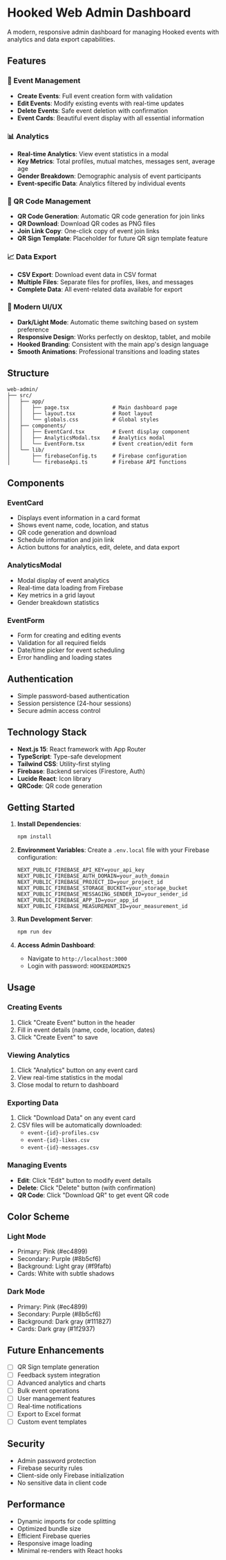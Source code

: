 # Hooked Web Admin Dashboard

A modern, responsive admin dashboard for managing Hooked events with analytics and data export capabilities.

## Features

### 🎯 Event Management
- **Create Events**: Full event creation form with validation
- **Edit Events**: Modify existing events with real-time updates
- **Delete Events**: Safe event deletion with confirmation
- **Event Cards**: Beautiful event display with all essential information

### 📊 Analytics
- **Real-time Analytics**: View event statistics in a modal
- **Key Metrics**: Total profiles, mutual matches, messages sent, average age
- **Gender Breakdown**: Demographic analysis of event participants
- **Event-specific Data**: Analytics filtered by individual events

### 📱 QR Code Management
- **QR Code Generation**: Automatic QR code generation for join links
- **QR Download**: Download QR codes as PNG files
- **Join Link Copy**: One-click copy of event join links
- **QR Sign Template**: Placeholder for future QR sign template feature

### 📈 Data Export
- **CSV Export**: Download event data in CSV format
- **Multiple Files**: Separate files for profiles, likes, and messages
- **Complete Data**: All event-related data available for export

### 🎨 Modern UI/UX
- **Dark/Light Mode**: Automatic theme switching based on system preference
- **Responsive Design**: Works perfectly on desktop, tablet, and mobile
- **Hooked Branding**: Consistent with the main app's design language
- **Smooth Animations**: Professional transitions and loading states

## Structure

```
web-admin/
├── src/
│   ├── app/
│   │   ├── page.tsx              # Main dashboard page
│   │   ├── layout.tsx            # Root layout
│   │   └── globals.css           # Global styles
│   ├── components/
│   │   ├── EventCard.tsx         # Event display component
│   │   ├── AnalyticsModal.tsx    # Analytics modal
│   │   └── EventForm.tsx         # Event creation/edit form
│   └── lib/
│       ├── firebaseConfig.ts     # Firebase configuration
│       └── firebaseApi.ts        # Firebase API functions
```

## Components

### EventCard
- Displays event information in a card format
- Shows event name, code, location, and status
- QR code generation and download
- Schedule information and join link
- Action buttons for analytics, edit, delete, and data export

### AnalyticsModal
- Modal display of event analytics
- Real-time data loading from Firebase
- Key metrics in a grid layout
- Gender breakdown statistics

### EventForm
- Form for creating and editing events
- Validation for all required fields
- Date/time picker for event scheduling
- Error handling and loading states

## Authentication

- Simple password-based authentication
- Session persistence (24-hour sessions)
- Secure admin access control

## Technology Stack

- **Next.js 15**: React framework with App Router
- **TypeScript**: Type-safe development
- **Tailwind CSS**: Utility-first styling
- **Firebase**: Backend services (Firestore, Auth)
- **Lucide React**: Icon library
- **QRCode**: QR code generation

## Getting Started

1. **Install Dependencies**:
   ```bash
   npm install
   ```

2. **Environment Variables**:
   Create a `.env.local` file with your Firebase configuration:
   ```
   NEXT_PUBLIC_FIREBASE_API_KEY=your_api_key
   NEXT_PUBLIC_FIREBASE_AUTH_DOMAIN=your_auth_domain
   NEXT_PUBLIC_FIREBASE_PROJECT_ID=your_project_id
   NEXT_PUBLIC_FIREBASE_STORAGE_BUCKET=your_storage_bucket
   NEXT_PUBLIC_FIREBASE_MESSAGING_SENDER_ID=your_sender_id
   NEXT_PUBLIC_FIREBASE_APP_ID=your_app_id
   NEXT_PUBLIC_FIREBASE_MEASUREMENT_ID=your_measurement_id
   ```

3. **Run Development Server**:
   ```bash
   npm run dev
   ```

4. **Access Admin Dashboard**:
   - Navigate to `http://localhost:3000`
   - Login with password: `HOOKEDADMIN25`

## Usage

### Creating Events
1. Click "Create Event" button in the header
2. Fill in event details (name, code, location, dates)
3. Click "Create Event" to save

### Viewing Analytics
1. Click "Analytics" button on any event card
2. View real-time statistics in the modal
3. Close modal to return to dashboard

### Exporting Data
1. Click "Download Data" on any event card
2. CSV files will be automatically downloaded:
   - `event-{id}-profiles.csv`
   - `event-{id}-likes.csv`
   - `event-{id}-messages.csv`

### Managing Events
- **Edit**: Click "Edit" button to modify event details
- **Delete**: Click "Delete" button (with confirmation)
- **QR Code**: Click "Download QR" to get event QR code

## Color Scheme

### Light Mode
- Primary: Pink (#ec4899)
- Secondary: Purple (#8b5cf6)
- Background: Light gray (#f9fafb)
- Cards: White with subtle shadows

### Dark Mode
- Primary: Pink (#ec4899)
- Secondary: Purple (#8b5cf6)
- Background: Dark gray (#111827)
- Cards: Dark gray (#1f2937)

## Future Enhancements

- [ ] QR Sign template generation
- [ ] Feedback system integration
- [ ] Advanced analytics and charts
- [ ] Bulk event operations
- [ ] User management features
- [ ] Real-time notifications
- [ ] Export to Excel format
- [ ] Custom event templates

## Security

- Admin password protection
- Firebase security rules
- Client-side only Firebase initialization
- No sensitive data in client code

## Performance

- Dynamic imports for code splitting
- Optimized bundle size
- Efficient Firebase queries
- Responsive image loading
- Minimal re-renders with React hooks
